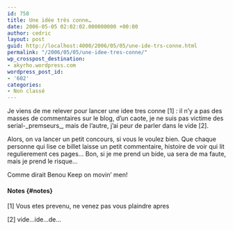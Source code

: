 ```yaml
---
id: 758
title: Une idée très conne…
date: 2006-05-05 02:02:02.000000000 +00:00
author: cedric
layout: post
guid: http://localhost:4000/2006/05/05/une-ide-trs-conne.html
permalink: "/2006/05/05/une-idee-tres-conne/"
wp_crosspost_destination:
- akyrho.wordpress.com
wordpress_post_id:
- '602'
categories:
- Non classé
---
```

Je viens de me relever pour lancer une idee tres conne [1] : il n’y a pas des masses de commentaires sur le blog, d’un caote, je ne suis pas victime des serial-\_premseurs\_, mais de l’autre, j’ai peur de parler dans le vide [2].

Alors, on va lancer un petit concours, si vous le voulez bien. Que chaque personne qui lise ce billet laisse un petit commentaire, histoire de voir qui lit regulierement ces pages… Bon, si je me prend un bide, ua sera de ma faute, mais je prend le risque…

Comme dirait Benou Keep on movin’ men!

#### Notes {#notes}

[1] Vous etes prevenu, ne venez pas vous plaindre apres

[2] vide…ide…de…